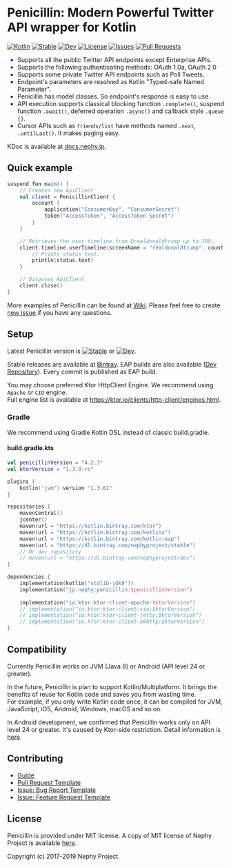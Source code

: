 # Penicillin: Modern Powerful Twitter API wrapper for Kotlin

[![Kotlin](https://img.shields.io/badge/Kotlin-1.3.61-blue.svg)](https://kotlinlang.org)
[![Stable](https://img.shields.io/bintray/v/nephyproject/stable/Penicillin.svg?label=stable)](https://github.com/NephyProject/Penicillin/releases/latest)
[![Dev](https://img.shields.io/bintray/v/nephyproject/dev/Penicillin.svg?label=dev)](https://bintray.com/nephyproject/dev/Penicillin/_latestVersion)
[![License](https://img.shields.io/github/license/NephyProject/Penicillin.svg)](https://github.com/NephyProject/Penicillin/blob/master/LICENSE)
[![Issues](https://img.shields.io/github/issues/NephyProject/Penicillin.svg)](https://github.com/NephyProject/Penicillin/issues)
[![Pull Requests](https://img.shields.io/github/issues-pr/NephyProject/Penicillin.svg)](https://github.com/NephyProject/Penicillin/pulls)

* Supports all the public Twitter API endpoints except Enterprise APIs.
* Supports the following authenticating methods: OAuth 1.0a, OAuth 2.0
* Supports some private Twitter API endpoints such as Poll Tweets.
* Endpoint's parameters are resolved as Kotlin "Typed-safe Named Parameter".
* Penicillin has model classes. So endpoint's response is easy to use.
* API execution supports classical blocking function `.complete()`, suspend function `.await()`, deferred operation `.async()` and callback style `.queue {}`.
* Cursor APIs such as `friends/list` have methods named `.next`, `.untilLast()`. It makes paging easy.

KDoc is available at [docs.nephy.jp](https://docs.nephy.jp/penicillin).

## Quick example

```kotlin
suspend fun main() {
    // Creates new ApiClient
    val client = PenicillinClient {
        account {
            application("ConsumerKey", "ConsumerSecret")
            token("AccessToken", "AccessToken Secret")
        }
    }

    // Retrieves the user timeline from @realdonaldtrump up to 100.
    client.timeline.userTimeline(screenName = "realdonaldtrump", count = 100).await().forEach { status ->
        // Prints status text.
        println(status.text)
    }

    // Disposes ApiClient
    client.close()
}
```

More examples of Penicillin can be found at [Wiki](https://github.com/NephyProject/Penicillin/wiki/Sample). Please feel free to create [new issue](https://github.com/NephyProject/Penicillin/issues/new/choose) if you have any questions.

## Setup

Latest Penicillin version is [![Stable](https://img.shields.io/bintray/v/nephyproject/stable/Penicillin.svg?label=stable)](https://github.com/NephyProject/Penicillin/releases/latest) or [![Dev](https://img.shields.io/bintray/v/nephyproject/dev/Penicillin.svg?label=dev)](https://bintray.com/nephyproject/dev/Penicillin/_latestVersion).  

Stable releases are available at [Bintray](https://bintray.com/nephyproject/stable/Penicillin). EAP builds are also available ([Dev Repository](https://bintray.com/nephyproject/dev/Penicillin)). Every commit is published as EAP build.  

You may choose preferred Ktor HttpClient Engine. We recommend using `Apache` or `CIO` engine.  
Full engine list is available at <https://ktor.io/clients/http-client/engines.html>.

### Gradle

We recommend using Gradle Kotlin DSL instead of classic build.gradle.  

#### build.gradle.kts

```kotlin
val penicillinVersion = "4.2.3"
val ktorVersion = "1.3.0-rc"

plugins { 
    kotlin("jvm") version "1.3.61"
}

repositories {
    mavenCentral()
    jcenter()
    maven(url = "https://kotlin.bintray.com/ktor")
    maven(url = "https://kotlin.bintray.com/kotlinx")
    maven(url = "https://kotlin.bintray.com/kotlin-eap")
    maven(url = "https://dl.bintray.com/nephyproject/stable")
    // Or dev repository
    // maven(url = "https://dl.bintray.com/nephyproject/dev")
}

dependencies {
    implementation(kotlin("stdlib-jdk8"))
    implementation("jp.nephy:penicillin:$penicillinVersion")
    
    implementation("io.ktor:ktor-client-apache:$ktorVersion")
    // implementation("io.ktor:ktor-client-cio:$ktorVersion")
    // implementation("io.ktor:ktor-client-jetty:$ktorVersion")
    // implementation("io.ktor:ktor-client-okhttp:$ktorVersion")
}
```

## Compatibility

Currently Penicillin works on JVM (Java 8) or Android (API level 24 or greater).  

In the future, Penicillin is plan to support Kotlin/Multiplatform. It brings the benefits of reuse for Kotlin code and saves you from wasting time.  
For example, if you only write Kotlin code once, it can be compiled for JVM, JavaScript, iOS, Android, Windows, macOS and so on.  

In Android development, we confirmed that Penicillin works only on API level 24 or greater. It's caused by Ktor-side restriction. Detail information is [here](https://ktor.io/quickstart/faq.html#android-support).

## Contributing

* [Guide](https://github.com/NephyProject/Penicillin/blob/master/CONTRIBUTING.md)
* [Pull Request Template](https://github.com/NephyProject/Penicillin/blob/master/PULL_REQUEST_TEMPLATE.md)
* [Issue: Bug Report Template](https://github.com/NephyProject/Penicillin/blob/master/.github/ISSUE_TEMPLATE/bug-report.md)
* [Issue: Feature Request Template](https://github.com/NephyProject/Penicillin/blob/master/.github/ISSUE_TEMPLATE/feature-request.md)

## License

Penicillin is provided under MIT license. A copy of MIT license of Nephy Project is available [here](https://nephy.jp/license/mit).

Copyright (c) 2017-2019 Nephy Project.
